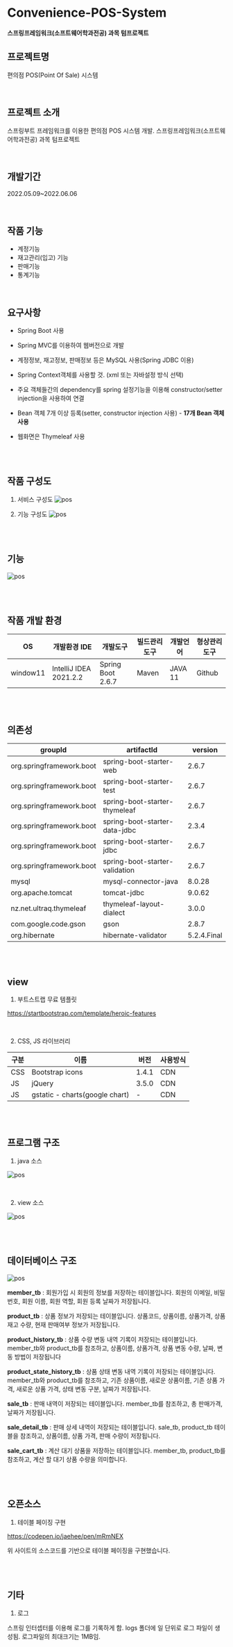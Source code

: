 # Convenience-POS-System

**스프링프레임워크(소프트웨어학과전공) 과목 텀프로젝트**

## 프로젝트명  
편의점 POS(Point Of Sale) 시스템

<br>

## 프로젝트 소개 
스프링부트 프레임워크를 이용한 편의점 POS 시스템 개발. 스프링프레임워크(소프트웨어학과전공) 과목 텀프로젝트

<br>

## 개발기간

2022.05.09~2022.06.06

<br>


## 작품 기능

- 계정기능
- 재고관리(입고) 기능
- 판매기능
- 통계기능

<br>


## 요구사항

- Spring Boot 사용

- Spring MVC를 이용하여 웹버전으로 개발

- 계정정보, 재고정보, 판매정보 등은 MySQL 사용(Spring JDBC 이용)

- Spring Context객체를 사용할 것. (xml 또는 자바설정 방식 선택)

- 주요 객체들간의 dependency를 spring 설정기능을 이용해 constructor/setter injection을 사용하여 연결

- Bean 객체 7개 이상 등록(setter, constructor injection 사용) - **17개 Bean 객체 사용**

- 웹화면은 Thymeleaf 사용

<br>
<br>

## 작품 구성도

1) 서비스 구성도
![pos](./images/pos.jpg)


2) 기능 구성도
![pos](./images/menu.jpg)

<br>
<br>


## 기능

![pos](./images/function.jpg)

<br>
<br>


## 작품 개발 환경

|OS|개발환경 IDE|개발도구|빌드관리도구|개발언어|형상관리도구|
|---|---|---|---|---|---|
|window11|IntelliJ IDEA 2021.2.2|Spring Boot 2.6.7|Maven|JAVA 11|Github|
<br>
<br>


## 의존성

|groupId|artifactId|version|
|-----|-----|-----|
|org.springframework.boot|spring-boot-starter-web|2.6.7|
|org.springframework.boot|spring-boot-starter-test|2.6.7|
|org.springframework.boot|spring-boot-starter-thymeleaf|2.6.7|
|org.springframework.boot|spring-boot-starter-data-jdbc|2.3.4|
|org.springframework.boot|spring-boot-starter-jdbc|2.6.7|
|org.springframework.boot|spring-boot-starter-validation|2.6.7|
|mysql|mysql-connector-java|8.0.28|
|org.apache.tomcat|tomcat-jdbc|9.0.62|
|nz.net.ultraq.thymeleaf|thymeleaf-layout-dialect|3.0.0|
|com.google.code.gson|gson|2.8.7|
|org.hibernate|hibernate-validator|5.2.4.Final|

<br>
<br>


## view

1. 부트스트랩 무료 템플릿

https://startbootstrap.com/template/heroic-features

<br>

2. CSS, JS 라이브러리

|구분|이름|버전|사용방식|
|--|---|---|---|
|CSS|Bootstrap icons|1.4.1|CDN|
|JS|jQuery|3.5.0|CDN|
|JS|gstatic - charts(google chart)|-|CDN|

<br>
<br>


## 프로그램 구조

1) java 소스

![pos](./images/program1.jpg)

<br>

2) view 소스

![pos](./images/program2.jpg)

<br>
<br>


## 데이터베이스 구조

![pos](./images/database.jpg)

**member_tb** : 회원가입 시 회원의 정보를 저장하는 테이블입니다. 회원의 이메일, 비밀번호, 회원 이름, 회원 역할, 회원 등록 날짜가 저장됩니다.

**product_tb** : 상품 정보가 저장되는 테이블입니다. 상품코드, 상품이름, 상품가격, 상품 재고 수량, 현재 판매여부 정보가 저장됩니다.

**product_history_tb** : 상품 수량 변동 내역 기록이 저장되는 테이블입니다. member_tb와 product_tb를 참조하고, 상품이름, 상품가격, 상품 변동 수량, 날짜, 변동 방법이 저장됩니다

**product_state_history_tb** : 상품 상태 변동 내역 기록이 저장되는 테이블입니다. member_tb와 product_tb를 참조하고, 기존 상품이름, 새로운 상품이름, 기존 상품 가격, 새로운 상품 가격, 상태 변동 구분, 날짜가 저장됩니다.

**sale_tb** : 판매 내역이 저장되는 테이블입니다. member_tb를 참조하고, 총 판매가격, 날짜가 저장됩니다.

**sale_detail_tb** : 판매 상세 내역이 저장되는 테이블입니다. sale_tb, product_tb 테이블을 참조하고, 상품이름, 상품 가격, 판매 수량이 저장됩니다.

**sale_cart_tb** : 계산 대기 상품을 저장하는 테이블입니다. member_tb, product_tb를 참조하고, 계산 할 대기 상품 수량을 의미합니다.

<br>
<br>

## 오픈소스 

1) 테이블 페이징 구현

 https://codepen.io/jaehee/pen/mRmNEX
 
 위 사이트의 소스코드를 기반으로 테이블 페이징을 구현했습니다. 

<br>
<br>

## 기타

1. 로그

스프링 인터셉터를 이용해 로그를 기록하게 함. logs 폴더에 일 단위로 로그 파일이 
생성됨. 로그파일의 최대크기는 1MB임.
